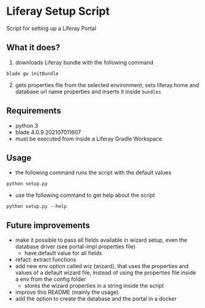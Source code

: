 # Liferay Setup Script
Script for setting up a Liferay Portal

## What it does?
1. downloads Liferay bundle with the following command
```shell
blade gw initBundle
```
2. gets properties file from the selected environment, sets liferay.home and database url name properties and inserts it inside `bundles`

## Requirements
- python 3
- blade 4.0.9.202107011607
- must be executed from inside a Liferay Gradle Workspace

## Usage
- the following command runs the script with the default values
```shell
python setup.py
```
- use the following command to get help about the script
```shell
python setup.py --help
```

## Future improvements
- make it possible to pass all fields available in wizard setup, even the database driver (see portal-impl properties file)
  - have default value for all fields
- refact: extract functions 
- add new env option called wiz (wizard), that uses the properties and values of a default wizard file, instead of using the properties file inside a env from the config folder
  - stores the wizard properties in a string inside the script
- improve this README (mainly the usage)
- add the option to create the database and the portal in a docker
